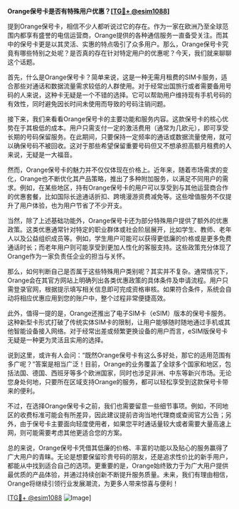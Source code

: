 **Orange保号卡是否有特殊用户优惠？[[TG💪+ @esim1088](https://t.me/s/esim1088)]**

提到Orange保号卡，相信不少人都听说过它的存在。作为一家在欧洲乃至全球范围内都享有盛誉的电信运营商，Orange提供的各种通信服务一直备受关注。而其中的保号卡更是以其灵活、实惠的特点吸引了众多用户。那么，Orange保号卡究竟有哪些特别之处呢？是否真的存在针对特定用户的优惠呢？今天，我们就来聊聊这个话题。

首先，什么是Orange保号卡？简单来说，这是一种无需月租费的SIM卡服务，适合那些对通话和数据流量需求较低的人群使用。对于经常出国旅行或者需要备用号码的人来说，这种卡无疑是一个不错的选择。它可以帮助用户维持现有手机号码的有效性，同时避免因长时间未使用而导致的号码注销问题。

接下来，我们来看看Orange保号卡的主要功能和服务内容。这款保号卡的核心优势在于其极低的成本。用户只需支付一定的激活费用（通常为几欧元），即可享受长期的号码保留服务。在此期间，只要保持一定频率的通话或数据流量使用，就可以确保号码不被回收。这对于那些希望保留重要号码但又不想承担高额月租费的人来说，无疑是一大福音。

然而，Orange保号卡的魅力并不仅仅体现在价格上。近年来，随着市场需求的变化，Orange也不断优化其产品策略，推出了多种附加服务，以满足不同用户的需求。例如，在某些地区，持有Orange保号卡的用户可以享受到与其他运营商合作的优惠套餐，比如国际长途通话折扣、跨境漫游资费减免等。这些增值服务不仅提升了用户体验，也为用户节省了不少开支。

当然，除了上述基础功能外，Orange保号卡还为部分特殊用户提供了额外的优惠政策。这类优惠通常针对特定的职业群体或社会阶层展开，比如学生、教师、老年人以及公益组织成员等。例如，学生用户可能可以获得更低廉的价格或是更多免费通话时长；而老年用户则可能享受到更加人性化的客服支持。这些政策充分体现了Orange作为一家负责任企业的担当与关怀。

那么，如何判断自己是否属于这些特殊用户类别呢？其实并不复杂。通常情况下，Orange会在其官方网站上明确列出各类优惠政策的具体条件及申请流程。用户只需登录官网，根据提示填写相关信息即可完成资格审核。如果符合条件，系统会自动将相应优惠应用到您的账户中，整个过程非常便捷高效。

此外，值得一提的是，Orange还推出了电子SIM卡（eSIM）版本的保号卡服务。这种新型卡形式打破了传统实体SIM卡的限制，让用户能够随时随地通过手机或其他智能设备接入网络。对于经常出差或频繁更换设备的用户而言，eSIM版保号卡无疑是一种更为灵活且实用的选择。

说到这里，或许有人会问：“既然Orange保号卡有这么多好处，那它的适用范围有多广呢？”答案是相当广泛！目前，Orange的业务覆盖了全球多个国家和地区，包括法国、德国、西班牙等多个欧洲国家，同时也涉足非洲、中东等新兴市场。无论您身处何地，只要所在区域支持Orange的服务，都可以轻松享受到这款保号卡带来的便利。

不过，在选择Orange保号卡之前，我们也需要留意一些细节事项。例如，不同地区的收费标准可能会有所差异，因此建议提前咨询当地代理商或查阅官方公告；另外，由于保号卡主要面向轻度使用者，如果您平时通话量较大或者需要大量高速上网，则可能需要考虑其他更适合您的方案。

总的来说，Orange保号卡凭借其低廉的价格、丰富的功能以及贴心的服务赢得了广大用户的青睐。无论是想要保留珍贵号码的朋友，还是追求性价比的新手用户，都能从中找到适合自己的选项。更重要的是，Orange始终致力于为广大用户提供最优质的产品体验，并通过持续创新不断提升服务质量。未来，我们有理由相信，Orange将继续引领行业发展潮流，为更多人带来惊喜与便利！

[[TG💪+ @esim1088](https://t.me/s/esim1088) ![Image](https://i.postimg.cc/4NQfJmqS/Snipaste-2025-05-13-00-14-12.png)]